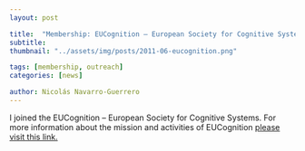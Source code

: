 ```yaml
---
layout: post

title:  "Membership: EUCognition – European Society for Cognitive Systems"
subtitle: 
thumbnail: "../assets/img/posts/2011-06-eucognition.png"

tags: [membership, outreach]
categories: [news]

author: Nicolás Navarro-Guerrero
---
```


I joined the EUCognition &ndash; European Society for Cognitive Systems. For more information about the mission and activities of EUCognition <a href="http://www.vernon.eu/euCognition/" target="_blank">please visit this link.</a>

<!--more-->

